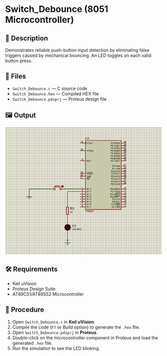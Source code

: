 # Switch_Debounce (8051 Microcontroller)

## 📜 Description
Demonstrates reliable push-button input detection by eliminating false triggers caused by mechanical bouncing. An LED toggles on each valid button press.

## 📂 Files
- `Switch_Debounce.c` — C source code
- `Switch_Debounce.hex` — Compiled HEX file
- `Switch_Debounce.pdsprj` — Proteus design file

## 🖼 Output
![Switch Debounce Output](switch_debounce_output.png)

## 🛠 Requirements
- Keil uVision
- Proteus Design Suite
- AT89C51/AT89S52 Microcontroller

## 🔹 Procedure
1. Open `Switch_Debounce.c` in **Keil uVision**.
2. Compile the code (`F7` or Build option) to generate the `.hex` file.
3. Open `Switch_Debounce.pdsprj` in **Proteus**.
4. Double-click on the microcontroller component in Proteus and load the generated `.hex` file.
5. Run the simulation to see the LED blinking.